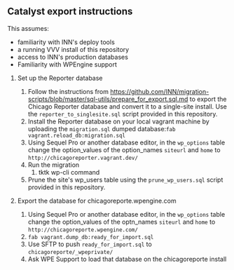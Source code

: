 ## Catalyst export instructions

This assumes:
- familiarity with INN's deploy tools
- a running VVV install of this repository
- access to INN's production databases
- Familiarity with WPEngine support

1. Set up the Reporter database
	1. Follow the instructions from https://github.com/INN/migration-scripts/blob/master/sql-utils/prepare_for_export.sql.md to export the Chicago Reporter database and convert it to a single-site install. Use the `reporter_to_singlesite.sql` script provided in this repository.
	2. Install the Reporter database on your local vagrant machine by uploading the `migration.sql` dumped database:`fab vagrant.reload_db:migration.sql`
	3. Using Sequel Pro or another database editor, in the `wp_options` table change the option_values of the option_names `siteurl` and `home` to `http://chicagoreporter.vagrant.dev/`
	4. Run the migration
		1. tktk wp-cli command
	5. Prune the site's wp_users table using the `prune_wp_users.sql` script provided in this repository.

4. Export the database for chicagoreporte.wpengine.com
	1. Using Sequel Pro or another database editor, in the `wp_options` table change the option_values of the optn_names `siteurl` and `home` to `http://chicagoreporte.wpengine.com/`
	2. `fab vagrant.dump_db:ready_for_import.sql`
	3. Use SFTP to push `ready_for_import.sql` to `chicagoreporte/_wpeprivate/`
	4. Ask WPE Support to load that database on the chicagoreporte install
